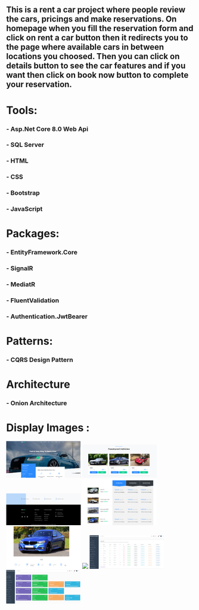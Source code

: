 <h2>
  This is a rent a car project where people review the cars, pricings and make reservations.
  On homepage when you fill the reservation form and click on rent a car button then it redirects you
  to the page where available cars in between locations you choosed. Then you can click on details button
  to see the car features and if you want then click on book now button to complete your reservation.
</h2>

# Tools:
### - Asp.Net Core 8.0 Web Api
### - SQL Server
### - HTML
### - CSS
### - Bootstrap
### - JavaScript

# Packages:
### - EntityFramework.Core
### - SignalR
### - MediatR
### - FluentValidation
### - Authentication.JwtBearer

# Patterns:
### - CQRS Design Pattern

# Architecture
### - Onion Architecture

# Display Images : 
<p>
  <img src="https://github.com/OguzhanKtn/Asp.Net-Core-BookCar/blob/main/ProjectImages/1.png" width="200">
  <img src="https://github.com/OguzhanKtn/Asp.Net-Core-BookCar/blob/main/ProjectImages/2.png" width="200">
  <img src="https://github.com/OguzhanKtn/Asp.Net-Core-BookCar/blob/main/ProjectImages/3.png" width="200">
  <img src="https://github.com/OguzhanKtn/Asp.Net-Core-BookCar/blob/main/ProjectImages/4.png" width="200">
  <img src="https://github.com/OguzhanKtn/Asp.Net-Core-BookCar/blob/main/ProjectImages/5.png" width="200">
  <img src="https://github.com/OguzhanKtn/Asp.Net-Core-BookCar/blob/main/ProjectImages/6.png width="200">
  <img src="https://github.com/OguzhanKtn/Asp.Net-Core-BookCar/blob/main/ProjectImages/7.png" width="200">
  <img src="https://github.com/OguzhanKtn/Asp.Net-Core-BookCar/blob/main/ProjectImages/8.png" width="200">
</p>
